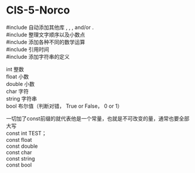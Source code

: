 # CIS-5-Norco

#include <iostream> 自动添加其他库  <ios>, <streambuf>, <istream>, <ostream> and/or <iosfwd>.<br />
#include <iomanip> 整理文字顺序以及小数点<br />
#include <cmath> 添加各种不同的数学运算<br />
#include <ctime> 引用时间<br />
#include <string> 添加字符串的定义<br />



int 整数<br />
float 小数<br />
double 小数<br />
char 字符<br />
string 字符串<br />
bool 布尔值（判断对错， True or False， 0 or 1）<br />


一切加了const前缀的就代表他是一个常量，也就是不可改变的量，通常也要全部大写<br />
const int TEST；<br />
const float<br />
const double<br />
const char<br />
const string<br />
const bool<br />
